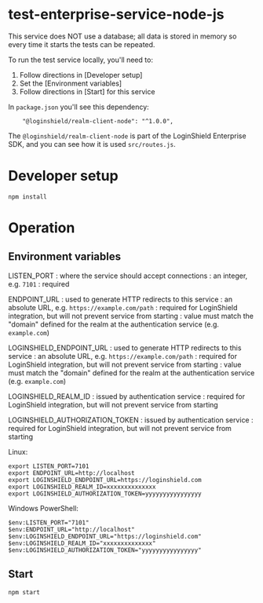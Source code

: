 test-enterprise-service-node-js
===============================

This service does NOT use a database; all data is stored in memory so
every time it starts the tests can be repeated.

To run the test service locally, you'll need to:

1. Follow directions in [Developer setup]
2. Set the [Environment variables]
3. Follow directions in [Start] for this service

In `package.json` you'll see this dependency:

```
    "@loginshield/realm-client-node": "^1.0.0",
```

The `@loginshield/realm-client-node` is part of the LoginShield Enterprise SDK,
and you can see how it is used `src/routes.js`.


# Developer setup

```
npm install
```

# Operation

## Environment variables

LISTEN_PORT
: where the service should accept connections
: an integer, e.g. `7101`
: required

ENDPOINT_URL
: used to generate HTTP redirects to this service
: an absolute URL, e.g. `https://example.com/path`
: required for LoginShield integration, but will not prevent service from starting
: value must match the "domain" defined for the realm at the authentication service
  (e.g. `example.com`)

LOGINSHIELD_ENDPOINT_URL
: used to generate HTTP redirects to this service
: an absolute URL, e.g. `https://example.com/path`
: required for LoginShield integration, but will not prevent service from starting
: value must match the "domain" defined for the realm at the authentication service
  (e.g. `example.com`)

LOGINSHIELD_REALM_ID
: issued by authentication service
: required for LoginShield integration, but will not prevent service from starting

LOGINSHIELD_AUTHORIZATION_TOKEN
: issued by authentication service
: required for LoginShield integration, but will not prevent service from starting

Linux:

```
export LISTEN_PORT=7101
export ENDPOINT_URL=http://localhost
export LOGINSHIELD_ENDPOINT_URL=https://loginshield.com
export LOGINSHIELD_REALM_ID=xxxxxxxxxxxxxx
export LOGINSHIELD_AUTHORIZATION_TOKEN=yyyyyyyyyyyyyyyy
```

Windows PowerShell:

```
$env:LISTEN_PORT="7101"
$env:ENDPOINT_URL="http://localhost"
$env:LOGINSHIELD_ENDPOINT_URL="https://loginshield.com"
$env:LOGINSHIELD_REALM_ID="xxxxxxxxxxxxxx"
$env:LOGINSHIELD_AUTHORIZATION_TOKEN="yyyyyyyyyyyyyyyy"
```

## Start

```
npm start
```
